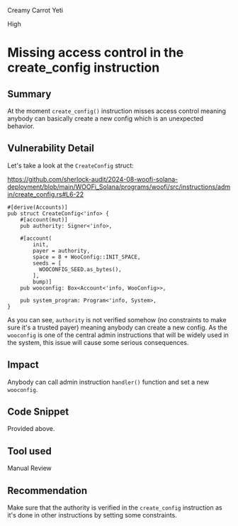 Creamy Carrot Yeti

High

# Missing access control in the create_config instruction

## Summary

At the moment `create_config()` instruction misses access control meaning anybody can basically create a new config which is an unexpected behavior.

## Vulnerability Detail

Let's take a look at the `CreateConfig` struct:

https://github.com/sherlock-audit/2024-08-woofi-solana-deployment/blob/main/WOOFi_Solana/programs/woofi/src/instructions/admin/create_config.rs#L6-22
```solidity
#[derive(Accounts)]
pub struct CreateConfig<'info> {
    #[account(mut)]
    pub authority: Signer<'info>,

    #[account(
        init,
        payer = authority,
        space = 8 + WooConfig::INIT_SPACE,
        seeds = [
          WOOCONFIG_SEED.as_bytes(),
        ],
        bump)]
    pub wooconfig: Box<Account<'info, WooConfig>>,

    pub system_program: Program<'info, System>,
}
```

As you can see, `authority` is not verified somehow (no constraints to make sure it's a trusted payer) meaning anybody can create a new config. As the `wooconfig` is one of the central admin instructions that will be widely used in the system, this issue will cause some serious consequences.

## Impact

Anybody can call admin instruction `handler()` function and set a new `wooconfig`.

## Code Snippet

Provided above.

## Tool used

Manual Review

## Recommendation

Make sure that the authority is verified in the `create_config` instruction as it's done in other instructions by setting some constraints.